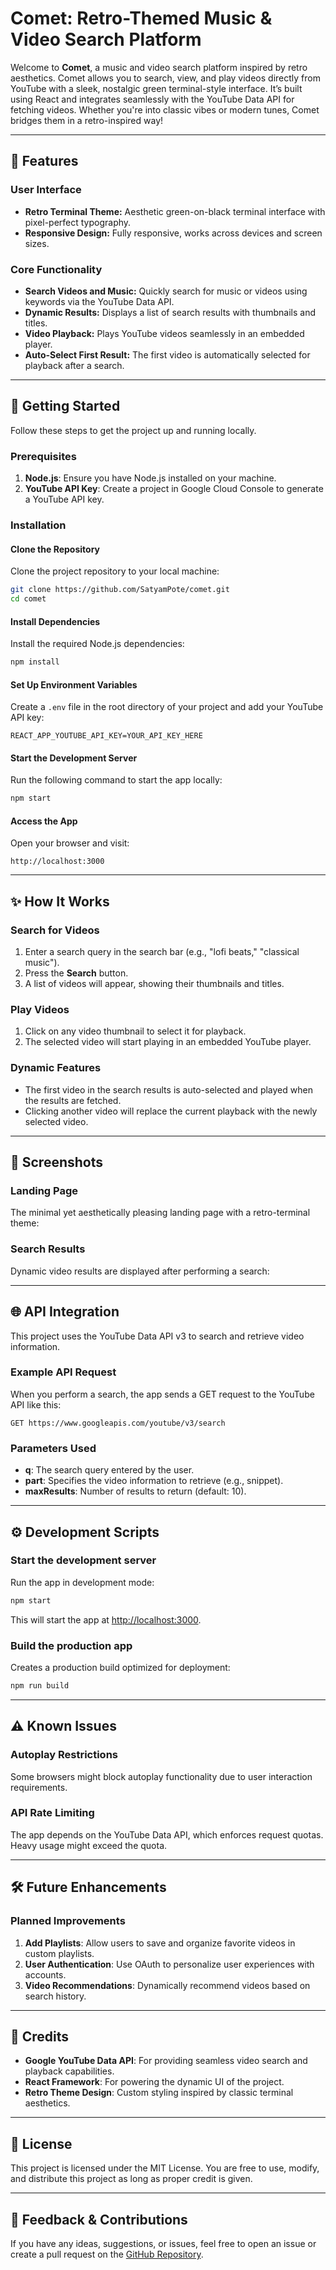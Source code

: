 # Comet: Retro-Themed Music & Video Search Platform

Welcome to **Comet**, a music and video search platform inspired by retro aesthetics. Comet allows you to search, view, and play videos directly from YouTube with a sleek, nostalgic green terminal-style interface. It’s built using React and integrates seamlessly with the YouTube Data API for fetching videos. Whether you're into classic vibes or modern tunes, Comet bridges them in a retro-inspired way!

---

## 🎨 Features

### User Interface  
- **Retro Terminal Theme:** Aesthetic green-on-black terminal interface with pixel-perfect typography.  
- **Responsive Design:** Fully responsive, works across devices and screen sizes.  

### Core Functionality  
- **Search Videos and Music:** Quickly search for music or videos using keywords via the YouTube Data API.  
- **Dynamic Results:** Displays a list of search results with thumbnails and titles.  
- **Video Playback:** Plays YouTube videos seamlessly in an embedded player.  
- **Auto-Select First Result:** The first video is automatically selected for playback after a search.  

---

## 🚀 Getting Started

Follow these steps to get the project up and running locally.

### Prerequisites
1. **Node.js**: Ensure you have Node.js installed on your machine.  
2. **YouTube API Key**: Create a project in Google Cloud Console to generate a YouTube API key.  

### Installation

#### Clone the Repository  
Clone the project repository to your local machine:
```bash
git clone https://github.com/SatyamPote/comet.git
cd comet
```

#### Install Dependencies
Install the required Node.js dependencies:
```bash
npm install
```

#### Set Up Environment Variables
Create a `.env` file in the root directory of your project and add your YouTube API key:
```
REACT_APP_YOUTUBE_API_KEY=YOUR_API_KEY_HERE
```

#### Start the Development Server
Run the following command to start the app locally:
```bash
npm start
```

#### Access the App
Open your browser and visit:
```
http://localhost:3000
```

---

## ✨ How It Works

### Search for Videos
1. Enter a search query in the search bar (e.g., "lofi beats," "classical music").
2. Press the **Search** button.
3. A list of videos will appear, showing their thumbnails and titles.

### Play Videos
1. Click on any video thumbnail to select it for playback.
2. The selected video will start playing in an embedded YouTube player.

### Dynamic Features
- The first video in the search results is auto-selected and played when the results are fetched.
- Clicking another video will replace the current playback with the newly selected video.

---

## 🎥 Screenshots

### Landing Page
The minimal yet aesthetically pleasing landing page with a retro-terminal theme:

### Search Results
Dynamic video results are displayed after performing a search:

---

## 🌐 API Integration

This project uses the YouTube Data API v3 to search and retrieve video information.

### Example API Request
When you perform a search, the app sends a GET request to the YouTube API like this:
```
GET https://www.googleapis.com/youtube/v3/search
```

### Parameters Used
- **q**: The search query entered by the user.
- **part**: Specifies the video information to retrieve (e.g., snippet).
- **maxResults**: Number of results to return (default: 10).

---

## ⚙️ Development Scripts

### Start the development server
Run the app in development mode:
```bash
npm start
```
This will start the app at [http://localhost:3000](http://localhost:3000).

### Build the production app
Creates a production build optimized for deployment:
```bash
npm run build
```

---

## ⚠️ Known Issues

### Autoplay Restrictions
Some browsers might block autoplay functionality due to user interaction requirements.

### API Rate Limiting
The app depends on the YouTube Data API, which enforces request quotas. Heavy usage might exceed the quota.

---

## 🛠️ Future Enhancements

### Planned Improvements
1. **Add Playlists**: Allow users to save and organize favorite videos in custom playlists.
2. **User Authentication**: Use OAuth to personalize user experiences with accounts.
3. **Video Recommendations**: Dynamically recommend videos based on search history.

---

## 👏 Credits

- **Google YouTube Data API**: For providing seamless video search and playback capabilities.
- **React Framework**: For powering the dynamic UI of the project.
- **Retro Theme Design**: Custom styling inspired by classic terminal aesthetics.

---

## 📜 License

This project is licensed under the MIT License. You are free to use, modify, and distribute this project as long as proper credit is given.

---

## 💬 Feedback & Contributions

If you have any ideas, suggestions, or issues, feel free to open an issue or create a pull request on the [GitHub Repository](https://github.com/yourusername/comet).
